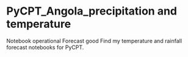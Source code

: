 # PyCPT_Angola_precipitation and temperature
Notebook operational Forecast good 
Find my temperature and rainfall forecast notebooks for PyCPT.
